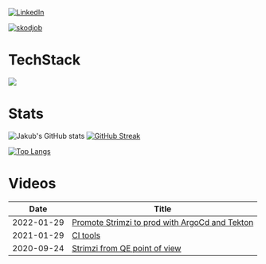 [![LinkedIn](https://img.shields.io/badge/LinkedIn-0077B5?style=flat&logo=LinkedIn&logoColor=white&link=https://www.linkedin.com/in/jakub-stejskal/)](https://www.linkedin.com/in/jakub-stejskal/)

<a href='https://skodjob.io/' target="_blank"><img alt='skodjob' src='https://img.shields.io/badge/skodjob-100000?style=for-the-badge&logo=skodjob&logoColor=black&labelColor=white&color=white'/></a>

# TechStack
![](https://skillicons.dev/icons?i=kubernetes,openshift,ansible,git,docker,github,githubactions,redhat,prometheus,grafana,java,gradle,maven,selenium,linux,jenkins,bash,md,typescript,js,kafka,aws,openstack,py&theme=dark&perline=17)

<!--
**Frawless/frawless** is a ✨ _special_ ✨ repository because its `README.md` (this file) appears on your GitHub profile.

Here are some ideas to get you started:

- 🔭 I’m currently working on ...
- 🌱 I’m currently learning ...
- 👯 I’m looking to collaborate on ...
- 🤔 I’m looking for help with ...
- 💬 Ask me about ...
- 📫 How to reach me: ...
- 😄 Pronouns: ...
- ⚡ Fun fact: ...
-->

# Stats

![Jakub's GitHub stats](https://github-readme-stats.vercel.app/api?username=frawless&count_private=true&show_icons=true&theme=dracula)
[![GitHub Streak](https://github-readme-streak-stats.herokuapp.com?user=frawless&theme=dracula&date_format=M%20j%5B%2C%20Y%5D)](https://git.io/streak-stats) 

[![Top Langs](https://github-readme-stats.vercel.app/api/top-langs/?username=frawless&theme=dracula&layout=compact&langs_count=8)](https://github.com/anuraghazra/github-readme-stats)

# Videos
Date | Title
-----|-----
2022-01-29 | [Promote Strimzi to prod with ArgoCd and Tekton](https://www.youtube.com/watch?v=oLAYig0zQgw)
2021-01-29 | [CI tools](https://www.youtube.com/watch?v=MSzT4G_-Cf8)
2020-09-24 | [Strimzi from QE point of view](https://www.youtube.com/watch?v=JHXQSZYKRzY)
